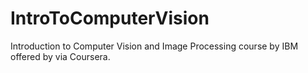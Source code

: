 # IntroToComputerVision

Introduction to Computer Vision and Image Processing course by IBM offered by via Coursera.
